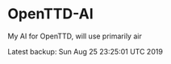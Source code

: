 # OpenTTD-AI
My AI for OpenTTD, will use primarily air

Latest backup: Sun Aug 25 23:25:01 UTC 2019
